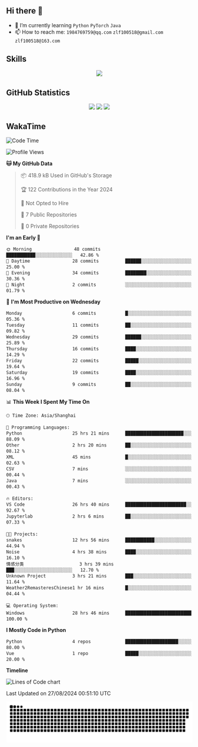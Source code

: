 ## Hi there 👋

- 🌱 I’m currently learning `Python` `PyTorch` `Java`
- 📫 How to reach me: `1984769759@qq.com` `zlf100518@gmail.com` `zlf100518@163.com`

## Skills
<div align="center"> <img src="https://skillicons.dev/icons?i=python,linux,git,github,html,css,js" /> </div>

## GitHub Statistics

<div align="center">
  <img src="https://github-readme-stats.vercel.app/api?username=mrcchenfeng&show_icons=true&theme=tokyonight" />
  <img src="https://github-readme-stats.vercel.app/api/top-langs/?username=mrcchenfeng&show_icons=true&theme=tokyonight" />
  <img src="https://github-readme-activity-graph.vercel.app/graph?username=mrcchenfeng&theme=xcode" />
</div>

## WakaTime

<!--START_SECTION:waka-->
![Code Time](http://img.shields.io/badge/Code%20Time-53%20hrs%207%20mins-blue)

![Profile Views](http://img.shields.io/badge/Profile%20Views-1-blue)

**🐱 My GitHub Data** 

> 📦 418.9 kB Used in GitHub's Storage 
 > 
> 🏆 122 Contributions in the Year 2024
 > 
> 🚫 Not Opted to Hire
 > 
> 📜 7 Public Repositories 
 > 
> 🔑 0 Private Repositories 
 > 
**I'm an Early 🐤** 

```text
🌞 Morning                48 commits          ███████████░░░░░░░░░░░░░░   42.86 % 
🌆 Daytime                28 commits          ██████░░░░░░░░░░░░░░░░░░░   25.00 % 
🌃 Evening                34 commits          ████████░░░░░░░░░░░░░░░░░   30.36 % 
🌙 Night                  2 commits           ░░░░░░░░░░░░░░░░░░░░░░░░░   01.79 % 
```
📅 **I'm Most Productive on Wednesday** 

```text
Monday                   6 commits           █░░░░░░░░░░░░░░░░░░░░░░░░   05.36 % 
Tuesday                  11 commits          ██░░░░░░░░░░░░░░░░░░░░░░░   09.82 % 
Wednesday                29 commits          ██████░░░░░░░░░░░░░░░░░░░   25.89 % 
Thursday                 16 commits          ████░░░░░░░░░░░░░░░░░░░░░   14.29 % 
Friday                   22 commits          █████░░░░░░░░░░░░░░░░░░░░   19.64 % 
Saturday                 19 commits          ████░░░░░░░░░░░░░░░░░░░░░   16.96 % 
Sunday                   9 commits           ██░░░░░░░░░░░░░░░░░░░░░░░   08.04 % 
```


📊 **This Week I Spent My Time On** 

```text
🕑︎ Time Zone: Asia/Shanghai

💬 Programming Languages: 
Python                   25 hrs 21 mins      ██████████████████████░░░   88.09 % 
Other                    2 hrs 20 mins       ██░░░░░░░░░░░░░░░░░░░░░░░   08.12 % 
XML                      45 mins             █░░░░░░░░░░░░░░░░░░░░░░░░   02.63 % 
CSV                      7 mins              ░░░░░░░░░░░░░░░░░░░░░░░░░   00.44 % 
Java                     7 mins              ░░░░░░░░░░░░░░░░░░░░░░░░░   00.43 % 

🔥 Editors: 
VS Code                  26 hrs 40 mins      ███████████████████████░░   92.67 % 
Jupyterlab               2 hrs 6 mins        ██░░░░░░░░░░░░░░░░░░░░░░░   07.33 % 

🐱‍💻 Projects: 
snakes                   12 hrs 56 mins      ███████████░░░░░░░░░░░░░░   44.94 % 
Noise                    4 hrs 38 mins       ████░░░░░░░░░░░░░░░░░░░░░   16.10 % 
情感分类                     3 hrs 39 mins       ███░░░░░░░░░░░░░░░░░░░░░░   12.70 % 
Unknown Project          3 hrs 21 mins       ███░░░░░░░░░░░░░░░░░░░░░░   11.64 % 
Weather2RemasteresChinese1 hr 16 mins        █░░░░░░░░░░░░░░░░░░░░░░░░   04.44 % 

💻 Operating System: 
Windows                  28 hrs 46 mins      █████████████████████████   100.00 % 
```

**I Mostly Code in Python** 

```text
Python                   4 repos             ████████████████████░░░░░   80.00 % 
Vue                      1 repo              █████░░░░░░░░░░░░░░░░░░░░   20.00 % 
```



**Timeline**

![Lines of Code chart](https://raw.githubusercontent.com/mrcchenfeng/mrcchenfeng/main/assets/bar_graph.png)


 Last Updated on 27/08/2024 00:51:10 UTC
<!--END_SECTION:waka-->

<div align="center"><img src="./assets/github-snake-dark.svg" /></div>
